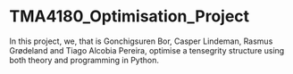 # TMA4180_Optimisation_Project

In this project, we, that is Gonchigsuren Bor, Casper Lindeman, Rasmus Grødeland and Tiago Alcobia Pereira, optimise a tensegrity structure using both theory and programming in Python. 
